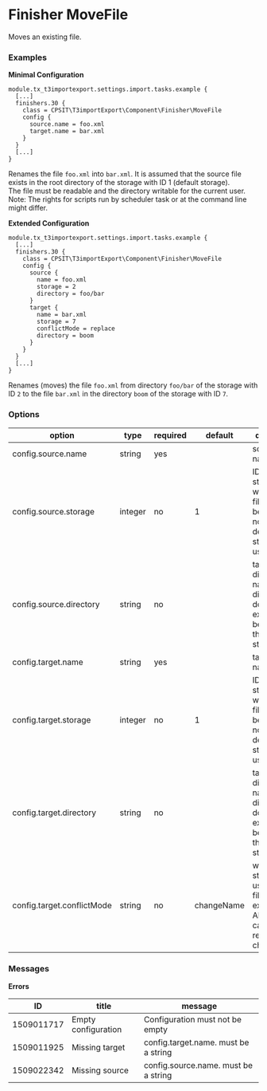 Finisher MoveFile
==================

Moves an existing file.

### Examples

**Minimal Configuration**
```TypoScript
module.tx_t3importexport.settings.import.tasks.example {
  [...]
  finishers.30 {
    class = CPSIT\T3importExport\Component\Finisher\MoveFile
    config {
      source.name = foo.xml
      target.name = bar.xml
    }
  }
  [...]
}
```
Renames the file `foo.xml` into `bar.xml`. It is assumed that the source file exists in the root directory of the storage with ID 1 (default storage).  
The file must be readable and the directory writable for the current user. Note: The rights for scripts run by scheduler task or at the command line might differ.

**Extended Configuration**
```TypoScript
module.tx_t3importexport.settings.import.tasks.example {
  [...]
  finishers.30 {
    class = CPSIT\T3importExport\Component\Finisher\MoveFile
    config {
      source {
        name = foo.xml
        storage = 2
        directory = foo/bar
      }
      target {
        name = bar.xml
        storage = 7
        conflictMode = replace
        directory = boom
      }
    }
  }
  [...]
}
```
Renames (moves) the file `foo.xml` from directory `foo/bar` of the storage with ID 
`2` to the file `bar.xml` in the directory `boom` of the storage with ID `7`. 

### Options
| option                    | type    | required | default    |description         |
| --------------------------| ------- | ---------|------------|----------- |
| config.source.name        | string  | yes      |            | source file name |
| config.source.storage     | integer | no       | 1          | ID of the storage in which the file should be written. If not set default storage is used. |
| config.source.directory   | string  | no       |            | target directory name. If the directory does not exist, it will be created in the selected storage |
| config.target.name        | string  | yes      |            | target file name |
| config.target.storage     | integer | no       | 1          | ID of the storage in which the file should be written. If not set default storage is used. |
| config.target.directory   | string  | no       |            | target directory name. If the directory does not exist, it will be created in the selected storage |
| config.target.conflictMode| string  | no       | changeName | which strategy to use when a file already exists. Allowed: cancel, replace, changeName |


### Messages

**Errors**

| ID          | title               | message                 |
| ------------|---------------------|-------------------------|
| 1509011717  | Empty configuration | Configuration must not be empty |
| 1509011925  | Missing target      | config.target.name. must be a string |
| 1509022342  | Missing source      | config.source.name. must be a string |

